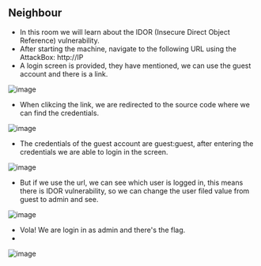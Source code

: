 ## Neighbour

- In this room we will learn about the IDOR (Insecure Direct Object Reference) vulnerability.
- After starting the machine, navigate to the following URL using the AttackBox: http://IP
- A login screen is provided, they have mentioned, we can use the guest account and there is a link.

![image](https://user-images.githubusercontent.com/54020728/217136487-d75d6bcd-06d5-43af-a952-eb3f90b9b297.png)

- When clikcing the link, we are redirected to the source code where we can find the credentials.

![image](https://user-images.githubusercontent.com/54020728/217136551-31afd2c9-e7f1-46b5-b959-45d99b943197.png)

- The credentials of the guest account are guest:guest, after entering the credentials we are able to login in the screen.


![image](https://user-images.githubusercontent.com/54020728/217136362-17ebf7e4-8c1c-42d9-bdec-55a4d89f652c.png)

- But if we use the url, we can see which user is logged in, this means there is IDOR vulnerability, so we can change the user filed value from guest to admin and see.

![image](https://user-images.githubusercontent.com/54020728/217137799-3899985a-8e7d-4008-bddf-0b6da8591b99.png)

- Vola! We are login in as admin and there's the flag.
- 
![image](https://user-images.githubusercontent.com/54020728/217136268-e1a93a13-866f-4283-a644-dfb08941042d.png)
